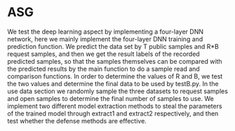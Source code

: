 # ASG


We test the deep learning aspect by implementing a four-layer DNN network, here we mainly implement the four-layer DNN training and prediction function.
We predict the data set by T public samples and R*B request samples, and then we get the result labels of the recorded predicted samples, so that the samples themselves can be compared with the predicted results by the main function to do a sample read and comparison functions. 
In order to determine the values of R and B, we test the two values and determine the final data to be used by testB.py. 
In the use data section we randomly sample the three datasets to request samples and open samples to determine the final number of samples to use.
We implement two different model extraction methods to steal the parameters of the trained model through extract1 and extract2 respectively, and then test whether the defense methods are effective.
